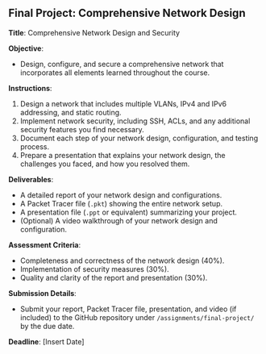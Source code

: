 ## Final Project: Comprehensive Network Design

**Title**: Comprehensive Network Design and Security

**Objective**:
- Design, configure, and secure a comprehensive network that incorporates all elements learned throughout the course.

**Instructions**:
1. Design a network that includes multiple VLANs, IPv4 and IPv6 addressing, and static routing.
2. Implement network security, including SSH, ACLs, and any additional security features you find necessary.
3. Document each step of your network design, configuration, and testing process.
4. Prepare a presentation that explains your network design, the challenges you faced, and how you resolved them.

**Deliverables**:
- A detailed report of your network design and configurations.
- A Packet Tracer file (`.pkt`) showing the entire network setup.
- A presentation file (`.ppt` or equivalent) summarizing your project.
- (Optional) A video walkthrough of your network design and configuration.

**Assessment Criteria**:
- Completeness and correctness of the network design (40%).
- Implementation of security measures (30%).
- Quality and clarity of the report and presentation (30%).

**Submission Details**:
- Submit your report, Packet Tracer file, presentation, and video (if included) to the GitHub repository under `/assignments/final-project/` by the due date.

**Deadline**: [Insert Date]
